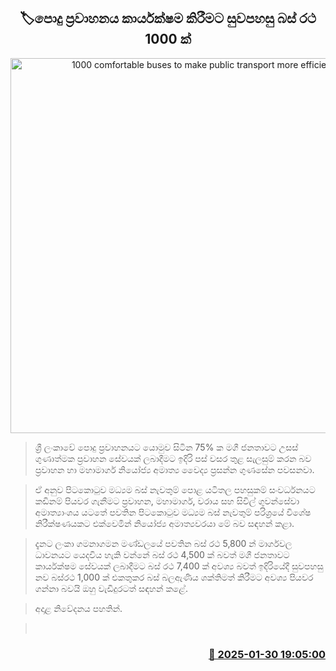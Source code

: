 <p align='center'><b><h2 align='center' title='1000 comfortable buses to make public transport more efficient'>🏷පොදු ප්‍රවාහනය කාර්යක්ෂම කිරීමට සුවපහසු බස් රථ 1000 ක්</h2></b></p>
<p align='center'><img src='https://helakuru.sgp1.cdn.digitaloceanspaces.com/esana/images/lib/prasanna-gunasena-nn.jpg' width='600' alt='1000 comfortable buses to make public transport more efficient'></p>

> ශ්‍රී ලංකාවේ පොදු ප්‍රවාහනයට යොමුව සිටින 75% ක මගී ජනතාවට උසස් ගුණාත්මක ප්‍රවාහන සේවයක් ලබාදීමට ඉදිරි පස් වසර තුළ සැලසුම් කරන බව ප්‍රවාහන හා මහාමාර්ග නියෝජ්‍ය අමාත්‍ය වෛද්‍ය ප්‍රසන්න ගුණසේන පවසනවා.

> ඒ අනුව පිටකොටුව මධ්‍යම බස් නැවතුම් පොළ යටිතල පහසුකම් සංවර්ධනයට කඩිනම් පියවර ගැනීමට ප්‍රවාහන, මහාමාර්ග, වරාය සහ සිවිල් ගුවන්සේවා අමාත්‍යාංශය යටතේ පවතින පිටකොටුව මධ්‍යම බස් නැවතුම් පරිශ්‍රයේ විශේෂ නිරීක්ෂණයකට එක්වෙමින් නියෝජ්‍ය අමාත්‍යවරයා මේ බව සඳහන් කළා.

> දැනට ලංකා ගමනාගමන මණ්ඩලයේ පවතින බස් රථ 5‍,800 න් මාර්ගවල ධාවනයට යෙදවිය හැකි වන්නේ බස් රථ 4‍,500 ක් බවත් මගී ජනතාවට කාර්යක්ෂම සේවයක් ලබාදීමට බස් රථ 7‍,400 ක් අවශ්‍ය බවත් ඉදිරියේදී සුවපහසු නව බස්රථ 1‍,000 ක් එකතුකර බස් බලඇණිය ශක්තිමත් කිරීමට අවශ්‍ය පියවර ගන්නා බවයි ඔහු වැඩිදුරටත් සඳහන් කළේ.

> අදාළ නිවේදනය පහතින්. 

>  



<h3 align='right'><a href='https://www.helakuru.lk/esana/p/107026/'>📅 2025-01-30 19:05:00</a></h3>
